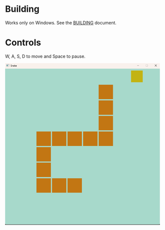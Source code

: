 # Building

Works only on Windows. See the [BUILDING](BUILDING.md) document.

# Controls

W, A, S, D to move and Space to pause.

![Example image](https://raw.githubusercontent.com/nick1771/Snake/main/doc/example.png)
